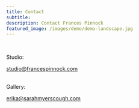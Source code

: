 ```yaml
---
title: Contact
subtitle: 
description: Contact Frances Pinnock
featured_image: /images/demo/demo-landscape.jpg
---
```

<br />
 

Studio:  

studio@francespinnock.com  
<br />

Gallery:  
  
erika@sarahmyerscough.com




